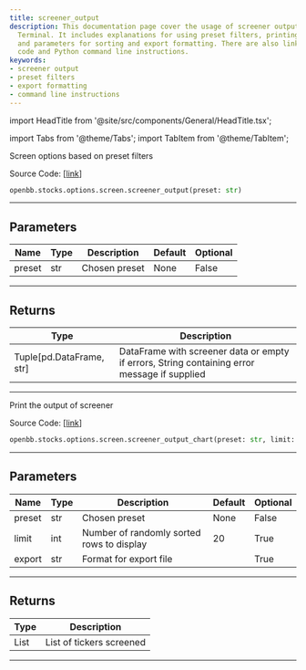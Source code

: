 ```yaml
---
title: screener_output
description: This documentation page cover the usage of screener output for OpenBB
  Terminal. It includes explanations for using preset filters, printing the output,
  and parameters for sorting and export formatting. There are also links to the source
  code and Python command line instructions.
keywords:
- screener output
- preset filters
- export formatting
- command line instructions
---
```


import HeadTitle from '@site/src/components/General/HeadTitle.tsx';

<HeadTitle title="stocks.options.screen.screener_output - Reference | OpenBB SDK Docs" />

import Tabs from '@theme/Tabs';
import TabItem from '@theme/TabItem';

<Tabs>
<TabItem value="model" label="Model" default>

Screen options based on preset filters

Source Code: [[link](https://github.com/OpenBB-finance/OpenBBTerminal/tree/main/openbb_terminal/stocks/options/screen/syncretism_model.py#L159)]

```python
openbb.stocks.options.screen.screener_output(preset: str)
```

---

## Parameters

| Name | Type | Description | Default | Optional |
| ---- | ---- | ----------- | ------- | -------- |
| preset | str | Chosen preset | None | False |


---

## Returns

| Type | Description |
| ---- | ----------- |
| Tuple[pd.DataFrame, str] | DataFrame with screener data or empty if errors, String containing error message if supplied |
---

</TabItem>
<TabItem value="view" label="Chart">

Print the output of screener

Source Code: [[link](https://github.com/OpenBB-finance/OpenBBTerminal/tree/main/openbb_terminal/stocks/options/screen/syncretism_view.py#L60)]

```python
openbb.stocks.options.screen.screener_output_chart(preset: str, limit: int = 20, export: str = "")
```

---

## Parameters

| Name | Type | Description | Default | Optional |
| ---- | ---- | ----------- | ------- | -------- |
| preset | str | Chosen preset | None | False |
| limit | int | Number of randomly sorted rows to display | 20 | True |
| export | str | Format for export file |  | True |


---

## Returns

| Type | Description |
| ---- | ----------- |
| List | List of tickers screened |
---

</TabItem>
</Tabs>
